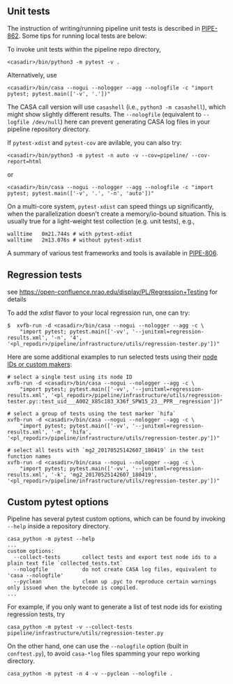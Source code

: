 ## Unit tests

The instruction of writing/running pipeline unit tests is described in [PIPE-862](https://open-jira.nrao.edu/browse/PIPE-862). Some tips for running local tests are below:

To invoke unit tests within the pipeline repo directory,

```console
<casadir>/bin/python3 -m pytest -v .
```

Alternatively, use

```console
<casadir>/bin/casa --nogui --nologger --agg --nologfile -c "import pytest; pytest.main(['-v', '.'])"
```

The CASA call version will use `casashell` (i.e., `python3 -m casashell`), which might show slightly different results.
The `--nologfile` (equivalent to `--logfile /dev/null`) here can prevent generating CASA log files in your pipeline repository directory.

If `pytest-xdist` and `pytest-cov` are avilable, you can also try:

```console
<casadir>/bin/python3 -m pytest -n auto -v --cov=pipeline/ --cov-report=html
```
or

```console
<casadir>/bin/casa --nogui --nologger --agg --nologfile -c "import pytest; pytest.main(['-v', '.', '-n', 'auto'])"
```

On a multi-core system, `pytest-xdist` can speed things up significantly, when the parallelization doesn't create a memory/io-bound situation. This is usually true for a light-weight test collection (e.g. unit tests), e.g.,

    walltime   0m21.744s # with pytest-xdist
    walltime   2m13.076s # without pytest-xdist

A summary of various test frameworks and tools is available in [PIPE-806](https://open-jira.nrao.edu/browse/PIPE-806).

## Regression tests

see https://open-confluence.nrao.edu/display/PL/Regression+Testing for details

To add the *xdist* flavor to your local regression run, one can try:

```console
$  xvfb-run -d <casadir>/bin/casa --nogui --nologger --agg -c \
    "import pytest; pytest.main(['-vv', '--junitxml=regression-results.xml', '-n', '4', '<pl_repodir>/pipeline/infrastructure/utils/regression-tester.py'])"
```

Here are some additional examples to run selected tests using their [node IDs or custom makers](https://docs.pytest.org/en/latest/example/markers.html):

```console
# select a single test using its node ID
xvfb-run -d <casadir>/bin/casa --nogui --nologger --agg -c \
    "import pytest; pytest.main(['-vv', '--junitxml=regression-results.xml', '<pl_repodir>/pipeline/infrastructure/utils/regression-tester.py::test_uid___A002_X85c183_X36f_SPW15_23__PPR__regression'])"
```

```console
# select a group of tests using the test marker `hifa`
xvfb-run -d <casadir>/bin/casa --nogui --nologger --agg -c \
    "import pytest; pytest.main(['-vv', '--junitxml=regression-results.xml', '-m', 'hifa', '<pl_repodir>/pipeline/infrastructure/utils/regression-tester.py'])"
```

```console
# select all tests with `mg2_20170525142607_180419` in the test function names
xvfb-run -d <casadir>/bin/casa --nogui --nologger --agg -c \
    "import pytest; pytest.main(['-vv', '--junitxml=regression-results.xml', '-k', 'mg2_20170525142607_180419', '<pl_repodir>/pipeline/infrastructure/utils/regression-tester.py'])"
```

## Custom pytest options

Pipeline has several pytest custom options, which can be found by invoking `--help` inside a repository directory.

```console
casa_python -m pytest --help
...
custom options:
  --collect-tests       collect tests and export test node ids to a plain text file `collected_tests.txt`
  --nologfile           do not create CASA log files, equivalent to 'casa --nologfile'
  --pyclean             clean up .pyc to reproduce certain warnings only issued when the bytecode is compiled.
...
```

For example, if you only want to generate a list of test node ids for existing regression tests, try
```console
casa_python -m pytest -v --collect-tests pipeline/infrastructure/utils/regression-tester.py
```

On the other hand, one can use the `--nologfile` option (built in `conftest.py`), to avoid `casa-*log` files spamming your repo working directory.
```console
casa_python -m pytest -n 4 -v --pyclean --nologfile .
```

